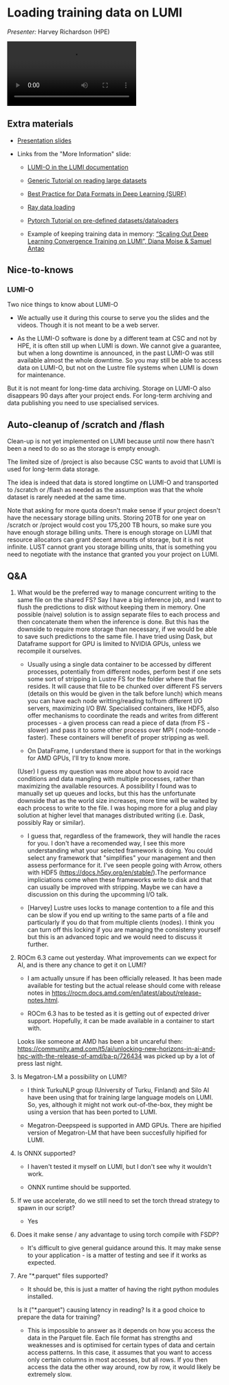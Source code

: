 # Loading training data on LUMI

*Presenter:* Harvey Richardson (HPE)

<video src="https://462000265.lumidata.eu/ai-20241126/recordings/10_TrainingData.mp4" controls="controls"></video>

## Extra materials

-   [Presentation slides](https://462000265.lumidata.eu/ai-20241126/files/LUMI-ai-20241126-10-Training_Data_on_LUMI.pdf)

-   Links from the "More Information" slide:

    -   [LUMI-O in the LUMI documentation](https://docs.lumi-supercomputer.eu/storage/lumio/)

    -   [Generic Tutorial on reading large datasets](https://www.kaggle.com/code/rohanrao/tutorial-on-reading-large-datasets)

    -   [Best Practice for Data Formats in Deep Learning (SURF)](https://servicedesk.surf.nl/wiki/display/WIKI/Best+Practice+for+Data+Formats+in+Deep+Learning)

    -   [Ray data loading](https://docs.ray.io/en/latest/train/user-guides/data-loading-preprocessing.html)

    -   [Pytorch Tutorial on pre-defined datasets/dataloaders](https://pytorch.org/tutorials/beginner/basics/data_tutorial.html)

    -   Example of keeping training data in memory: 
        [“Scaling Out Deep Learning Convergence Training on LUMI”, Diana Moise & Samuel Antao](https://linklings.s3.amazonaws.com/organizations/pasc/pasc23/submissions/stype119/jvCyu-msa152s2.pdf)


## Nice-to-knows

### LUMI-O

Two nice things to know about LUMI-O

-   We actually use it during this course to serve you the slides and the videos. Though it is not meant to be a web server.

-   As the LUMI-O software is done by a different team at CSC and not by HPE, it is often still up when LUMI is down. We cannot give a guarantee, but when a long downtime is announced, in the past LUMI-O was still available almost the whole downtime. So you may still be able to access data on LUMI-O, but not on the Lustre file systems when LUMI is down for maintenance.

But it is not meant for long-time data archiving. Storage on LUMI-O also disappears 90 days after your project ends. For long-term archiving and data publishing you need to use specialised services.

## Auto-cleanup of /scratch and /flash

Clean-up is not yet implemented on LUMI because until now there hasn't been a need to do so as the storage is empty enough.

The limited size of /project is also because CSC wants to avoid that LUMI is used for long-term data storage.

The idea is indeed that data is stored longtime on LUMI-O and transported to /scratch or /flash as needed as the assumption was that the whole dataset is rarely needed at the same time.

Note that asking for more quota doesn't make sense if your project doesn't have the necessary storage billing units.
Storing 20TB for one year on /scratch or /project would cost you 175,200 TB hours, so make sure you have enough storage
billing units. There is enough storage on LUMI that resource allocators can grant decent amounts of storage, but it is
not infinite. LUST cannot grant you storage billing units, that is something you need to negotiate with the instance that granted you your project on LUMI.


## Q&A

1.  What would be the preferred way to manage concurrent writing to the same file on the shared FS? Say I have a big inference job, and I want to flush the predictions to disk without keeping them in memory. One possible (naive) solution is to assign separate files to each process and then concatenate them when the inference is done. But this has the downside to require more storage than necessary, if we would be able to save such predictions to the same file. I have tried using Dask, but Dataframe support for GPU is limited to NVIDIA GPUs, unless we recompile it ourselves.

    -   Usually using a single data container to be accessed by different processes, potentially from different nodes, perform best if one sets some sort of stripping in Lustre FS for the folder where that file resides. It will cause that file to be chunked over different FS servers (details on this would be given in the talk before lunch) which means you can have each node writting/reading to/from different I/O servers, maximizing I/O BW. Specialised containers, like HDF5, also offer mechanisms to coordinate the reads and writes from different processes - a given process can read a piece of data (from FS - slower) and pass it to some other process over MPI ( node-tonode - faster). These containers will benefit of proper stripping as well.

    -   On DataFrame, I understand there is support for that in the workings for AMD GPUs, I'll try to know more.

    (User) I guess my question was more about how to avoid race conditions and data mangling with multiple processes, rather than maximizing the available resources. A possibility I found was to manually set up queues and locks, but this has the unfortunate downside that as the world size increases, more time will be waited by each process to write to the file. I was hoping more for a plug and play solution at higher level that manages distributed writing (i.e. Dask, possibly Ray or similar). 

    -   I guess that, regardless of the framework, they will handle the races for you. I don't have a recomended way, I see this more understanding what your selected framework is doing. You could select any framework that "simplifies" your management and then assess performance for it. I've seen people going with Arrow, others with HDF5 (https://docs.h5py.org/en/stable/).The performance impliciations come when these frameworks write to disk and that can usually be improved with stripping. Maybe we can have a discussion on this during the upcomming I/O talk.

    -   [Harvey] Lustre uses locks to manage contention to a file and this can be slow if you end up writing to the same parts of a file and particularly if you do that from multiple clients (nodes). I think you can turn off this locking if you are managing the consisteny yourself but this is an advanced topic and we would need to discuss it further.


2.  ROCm 6.3 came out yesterday. What improvements can we expect for AI, and is there any chance to get it on LUMI?

    -   I am actually unsure if has been officially released. It has been made available for testing but the actual release should come with release notes in https://rocm.docs.amd.com/en/latest/about/release-notes.html.

    -   ROCm 6.3 has to be tested as it is getting out of expected driver support. Hopefully, it can be made available in a container to start with.

    Looks like someone at AMD has been a bit uncareful then: https://community.amd.com/t5/ai/unlocking-new-horizons-in-ai-and-hpc-with-the-release-of-amd/ba-p/726434 was picked up by a lot of press last night.


3.  Is Megatron-LM a possibility on LUMI?

    -   I think TurkuNLP group (University of Turku, Finland) and Silo AI have been using that for training large language models on LUMI. So, yes, although it might not work out-of-the-box, they might be using a version that has been ported to LUMI.

    -   Megatron-Deepspeed is supported in AMD GPUs. There are hipified version of Megatron-LM that have been succesfully hipified for LUMI.

4.  Is ONNX supported?

    -   I haven't tested it myself on LUMI, but I don't see why it wouldn't work.

    -   ONNX runtime should be supported.

5.  If we use accelerate, do we still need to set the torch thread strategy to spawn in our script?

    -   Yes


6.  Does it make sense / any advantage to using torch compile with FSDP?

    -   It's difficult to give general guidance around this. It may make sense to your application - is a matter of testing and see if it works as expected.


7.  Are "*.parquet" files supported?

    -   It should be, this is just a matter of having the right python modules installed.

    Is it ("*.parquet") causing latency in reading? Is it  a good choice to prepare the data for training?

    -   This is impossible to answer as it depends on how you access the data in the Parquet file. Each file format has strengths and weaknesses and is optimised for certain types of data and certain access patterns. In this case, it assumes that you want to access only certain columns in most accesses, but all rows. If you then access the data the other way around, row by row, it would likely be extremely slow.

